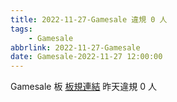 ```yaml
---
title: 2022-11-27-Gamesale 違規 0 人
tags:
    - Gamesale
abbrlink: 2022-11-27-Gamesale
date: Gamesale-2022-11-27 12:00:00
---
```

Gamesale 板 [板規連結](https://www.ptt.cc/bbs/Gossiping/M.1637425085.A.07D.html)
昨天違規 0 人
